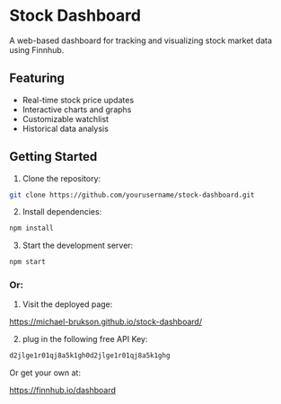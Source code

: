 # Stock Dashboard

A web-based dashboard for tracking and visualizing stock market data using Finnhub.

## Featuring

- Real-time stock price updates
- Interactive charts and graphs
- Customizable watchlist
- Historical data analysis

## Getting Started

1. Clone the repository:

```bash
git clone https://github.com/yourusername/stock-dashboard.git
```

2. Install dependencies:

```bash
npm install
```

3. Start the development server:

```bash
npm start
```

### Or:

1. Visit the deployed page:

https://michael-brukson.github.io/stock-dashboard/

2. plug in the following free API Key:

```bash
d2jlge1r01qj8a5k1gh0d2jlge1r01qj8a5k1ghg
```

Or get your own at:

https://finnhub.io/dashboard
